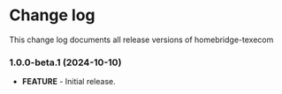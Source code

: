 # Change log

This change log documents all release versions of homebridge-texecom

### 1.0.0-beta.1 (2024-10-10)

- **FEATURE** - Initial release.
